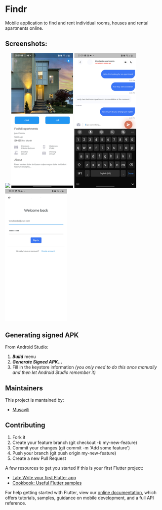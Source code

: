 # Findr
Mobile application to find and rent individual rooms, houses and rental apartments online.

## Screenshots:
<p float="left">
<img src="sreenshots/home.png" width="200" >
<img src="screenshots/vendor.png" width="200" >
<img src="screenshots/chatw.png" width="200" >
<img src="screenshots/login.png" width="200" >
</p>

## Generating signed APK
From Android Studio:
1. ***Build*** menu
2. ***Generate Signed APK...***
3. Fill in the keystore information *(you only need to do this once manually and then let Android Studio remember it)*

## Maintainers
This project is mantained by:
* [Musavili](https://github.com/Musavili/)


## Contributing

1. Fork it
2. Create your feature branch (git checkout -b my-new-feature)
3. Commit your changes (git commit -m 'Add some feature')
5. Push your branch (git push origin my-new-feature)
6. Create a new Pull Request

A few resources to get you started if this is your first Flutter project:

- [Lab: Write your first Flutter app](https://flutter.dev/docs/get-started/codelab)
- [Cookbook: Useful Flutter samples](https://flutter.dev/docs/cookbook)

For help getting started with Flutter, view our
[online documentation](https://flutter.dev/docs), which offers tutorials,
samples, guidance on mobile development, and a full API reference.
